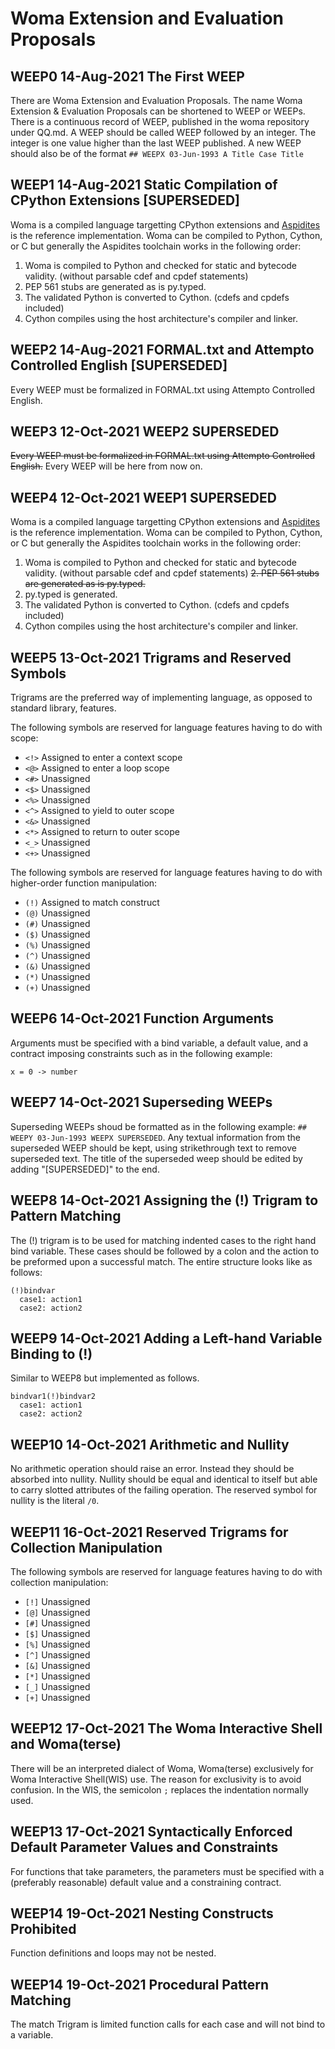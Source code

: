 # Woma Extension and Evaluation Proposals

## WEEP0 14-Aug-2021 The First WEEP
There are Woma Extension and Evaluation Proposals. The name Woma Extension & Evaluation Proposals can be shortened to WEEP or WEEPs. There is a continuous record of WEEP, published in the woma repository under QQ.md. A WEEP should be called WEEP followed by an integer. The integer is one value higher than the last WEEP published.
A new WEEP should also be of the format `## WEEPX 03-Jun-1993 A Title Case Title`

## WEEP1 14-Aug-2021 Static Compilation of CPython Extensions [SUPERSEDED]
Woma is a compiled language targetting CPython extensions and [Aspidites](https://github.com/rjdbcm/Aspidites) is the reference implementation.
Woma can be compiled to Python, Cython, or C but generally the Aspidites toolchain works in the following order:
1. Woma is compiled to Python and checked for static and bytecode validity. (without parsable cdef and cpdef statements)
2. PEP 561 stubs are generated as is py.typed.
3. The validated Python is converted to Cython. (cdefs and cpdefs included)
4. Cython compiles using the host architecture's compiler and linker.

## WEEP2 14-Aug-2021 FORMAL.txt and Attempto Controlled English [SUPERSEDED]
Every WEEP must be formalized in FORMAL.txt using Attempto Controlled English.

## WEEP3 12-Oct-2021 WEEP2 SUPERSEDED
~~Every WEEP must be formalized in FORMAL.txt using Attempto Controlled English.~~
Every WEEP will be here from now on.

## WEEP4 12-Oct-2021 WEEP1 SUPERSEDED
Woma is a compiled language targetting CPython extensions and [Aspidites](https://github.com/rjdbcm/Aspidites) is the reference implementation.
Woma can be compiled to Python, Cython, or C but generally the Aspidites toolchain works in the following order:
1. Woma is compiled to Python and checked for static and bytecode validity. (without parsable cdef and cpdef statements)
~~2. PEP 561 stubs are generated as is py.typed.~~
2. py.typed is generated.
3. The validated Python is converted to Cython. (cdefs and cpdefs included)
4. Cython compiles using the host architecture's compiler and linker.

## WEEP5 13-Oct-2021 Trigrams and Reserved Symbols
Trigrams are the preferred way of implementing language, as opposed to standard library, features. 

The following symbols are reserved for language features having to do with scope:
- `<!>` Assigned to enter a context scope
- `<@>` Assigned to enter a loop scope
- `<#>` Unassigned
- `<$>` Unassigned
- `<%>` Unassigned
- `<^>` Assigned to yield to outer scope
- `<&>` Unassigned
- `<*>` Assigned to return to outer scope
- `<_>` Unassigned
- `<+>` Unassigned

The following symbols are reserved for language features having to do with higher-order function manipulation:
- `(!)` Assigned to match construct
- `(@)` Unassigned
- `(#)` Unassigned
- `($)` Unassigned
- `(%)` Unassigned
- `(^)` Unassigned
- `(&)` Unassigned
- `(*)` Unassigned
- `(+)` Unassigned

## WEEP6 14-Oct-2021 Function Arguments
Arguments must be specified with a bind variable, a default value, and a contract imposing constraints such as in the following example:
```
x = 0 -> number
```

## WEEP7 14-Oct-2021 Superseding WEEPs
Superseding WEEPs shoud be formatted as in the following example: `## WEEPY 03-Jun-1993 WEEPX SUPERSEDED`. Any textual information from the superseded WEEP should be kept, using strikethrough text to remove superseded text. The title of the superseded weep should be edited by adding "[SUPERSEDED]" to the end.

## WEEP8 14-Oct-2021 Assigning the (!) Trigram to Pattern Matching
The (!) trigram is to be used for matching indented cases to the right hand bind variable. These cases should be followed by a colon and the action to be preformed upon a successful match. The entire structure looks like as follows:

```
(!)bindvar
  case1: action1
  case2: action2
```

## WEEP9 14-Oct-2021 Adding a Left-hand Variable Binding to (!)
Similar to WEEP8 but implemented as follows.
```
bindvar1(!)bindvar2
  case1: action1
  case2: action2
```

## WEEP10 14-Oct-2021 Arithmetic and Nullity
No arithmetic operation should raise an error. Instead they should be absorbed into nullity. Nullity should be equal and identical to itself but able to carry slotted attributes of the failing operation. The reserved symbol for nullity is the literal ``/0``.

## WEEP11 16-Oct-2021 Reserved Trigrams for Collection Manipulation
The following symbols are reserved for language features having to do with collection manipulation:
- `[!]` Unassigned
- `[@]` Unassigned
- `[#]` Unassigned
- `[$]` Unassigned
- `[%]` Unassigned
- `[^]` Unassigned
- `[&]` Unassigned
- `[*]` Unassigned
- `[_]` Unassigned
- `[+]` Unassigned

## WEEP12 17-Oct-2021 The Woma Interactive Shell and Woma(terse)
There will be an interpreted dialect of Woma, Woma(terse) exclusively for Woma Interactive Shell(WIS) use. The reason for exclusivity is to avoid confusion. In the WIS, the semicolon ``;`` replaces the indentation normally used.

## WEEP13 17-Oct-2021 Syntactically Enforced Default Parameter Values and Constraints
For functions that take parameters, the parameters must be specified with a (preferably reasonable) default value and a constraining contract.

## WEEP14 19-Oct-2021 Nesting Constructs Prohibited
Function definitions and loops may not be nested.

## WEEP14 19-Oct-2021 Procedural Pattern Matching
The match Trigram is limited function calls for each case and will not bind to a variable. 

